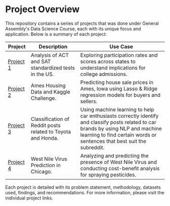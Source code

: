 # Project Overview

This repository contains a series of projects that was done under General Assembly's Data Science Course, each with its unique focus and application. Below is a summary of each project:

| Project | Description | Use Case |
|---------|-------------|----------|
| [Project 1](https://github.com/calvinpoh98/projects/tree/master/project_1) | Analysis of ACT and SAT standardized tests in the US. | Exploring participation rates and scores across states to understand implications for college admissions. |
| [Project 2](https://github.com/calvinpoh98/projects/tree/master/project_2) | Ames Housing Data and Kaggle Challenge. | Predicting house sale prices in Ames, Iowa using Lasso & Ridge regression models for buyers and sellers. |
| [Project 3](https://github.com/calvinpoh98/projects/tree/master/project_3) | Classification of Reddit posts related to Toyota and Honda. | Using machine learning to help car enthusiasts correctly identify and classify posts related to car brands by using NLP and machine learning to find certain words or sentences that best suit the subreddit.  |
| [Project 4](https://github.com/calvinpoh98/projects/tree/master/project_4) | West Nile Virus Prediction in Chicago. | Analyzing and predicting the presence of West Nile Virus and conducting cost-benefit analysis for spraying pesticides. |

Each project is detailed with its problem statement, methodology, datasets used, findings, and recommendations. For more information, please visit the individual project links.
